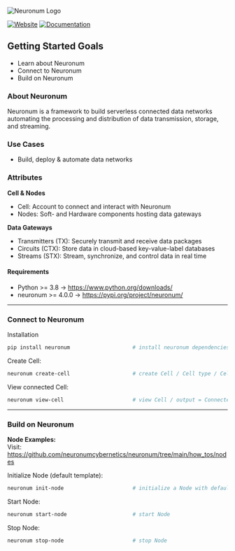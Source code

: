 ![Neuronum Logo](https://neuronum.net/static/logo_pip.png "Neuronum")

[![Website](https://img.shields.io/badge/Website-Neuronum-blue)](https://neuronum.net) [![Documentation](https://img.shields.io/badge/Docs-Read%20now-green)](https://github.com/neuronumcybernetics/neuronum)


## **Getting Started Goals**
- Learn about Neuronum
- Connect to Neuronum
- Build on Neuronum


### **About Neuronum**
Neuronum is a framework to build serverless connected data networks automating the processing and distribution of data transmission, storage, and streaming.


### **Use Cases**
- Build, deploy & automate data networks


### **Attributes**
**Cell & Nodes**
- Cell: Account to connect and interact with Neuronum
- Nodes: Soft- and Hardware components hosting data gateways

**Data Gateways**
- Transmitters (TX): Securely transmit and receive data packages
- Circuits (CTX): Store data in cloud-based key-value-label databases
- Streams (STX): Stream, synchronize, and control data in real time


#### Requirements
- Python >= 3.8 -> https://www.python.org/downloads/
- neuronum >= 4.0.0 -> https://pypi.org/project/neuronum/


------------------


### **Connect to Neuronum**
Installation
```sh
pip install neuronum                    # install neuronum dependencies
```

Create Cell:
```sh
neuronum create-cell                    # create Cell / Cell type / Cell network 
```


View connected Cell:
```sh
neuronum view-cell                      # view Cell / output = Connected Cell: 'cell_id'"
```


------------------


### **Build on Neuronum**
**Node Examples:**  
Visit: https://github.com/neuronumcybernetics/neuronum/tree/main/how_tos/nodes

Initialize Node (default template):
```sh
neuronum init-node                      # initialize a Node with default template
```

Start Node:
```sh
neuronum start-node                     # start Node
```

Stop Node:
```sh
neuronum stop-node                      # stop Node
```